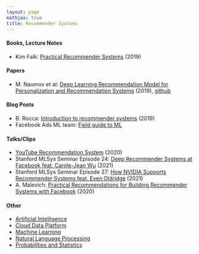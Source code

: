 ```yaml
---
layout: page
mathjax: true
title: Recommender Systems
---
```

#### Books, Lecture Notes
* Kim Falk: [Practical Recommender Systems](https://www.amazon.com/Practical-Recommender-Systems-Kim-Falk/dp/1617292702) (2019)

#### Papers
* M. Naumov et al: [Deep Learning Recommendation Model for Personalization and Recommendation Systems](https://arxiv.org/abs/1906.00091) (2019), [github](https://github.com/facebookresearch/dlrm)

#### Blog Posts
* B. Rocca: [Introduction to recommender systems](https://towardsdatascience.com/introduction-to-recommender-systems-6c66cf15ada) (2019)
* Facebook Ads ML team: [Field guide to ML](https://research.facebook.com/blog/2018/05/the-facebook-field-guide-to-machine-learning-video-series/)


#### Talks/Clips
* [YouTube Recommendation System](https://www.youtube.com/watch?v=0nu83yWqnNQ) (2020)
* Stanford MLSys Seminar Episode 24: [Deep Recommender Systems at Facebook feat. Carole-Jean Wu](https://www.youtube.com/watch?v=5xcd0V9m6Xs) (2021)
* Stanford MLSys Seminar Episode 27: [How NVIDIA Supports Recommender Systems feat. Even Oldridge](https://www.youtube.com/watch?v=wPso35VkuCs) (2021)
* A. Malevich: [Practical Recommendations for Building Recommender Systems with Facebook](https://www.youtube.com/watch?v=RETEn5YLyO4) (2020)

#### Other
* [Artificial Intelligence](artificial_intelligence.md)
* [Cloud Data Platform](cloud_data_platform.md)
* [Machine Learning](machine_learning.md)
* [Natural Language Processing](natural_language_processing.md)
* [Probabilities and Statistics](probabilities_and_statistics.md)
